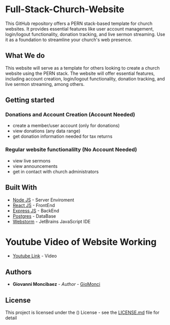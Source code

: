 # Full-Stack-Church-Website

This GitHub repository offers a PERN stack-based template for church websites. 
It provides essential features like user account management, login/logout functionality, donation tracking, and live sermon streaming. 
Use it as a foundation to streamline your church's web presence.

## What We do

This website will serve as a template for others looking to create a church website using the PERN stack.
The website will offer essential features, including account creation, login/logout functionality, donation tracking, and live sermon streaming, among others.

## Getting started

### Donations and Account Creation (Account Needed)

- create a member/user account (only for donations)
- view donations (any data range)
- get donation information needed for tax returns

 ### Regular website functionalilty (No Account Needed)

- view live sermons
- view announcements
- get in contact with church administrators

## Built With

* [Node JS]() - Server Enviroment
* [React JS]() - FrontEnd
* [Express JS]() - BackEnd
* [Postgres]() - DataBase
* [Webstorm]() - JetBrains JavaScript IDE


# Youtube Video of Website Working
* [Youtube Link](linkhere) - Video

## Authors

* **Giovanni Moncibaez** - *Author* - [GioMonci](https://github.com/GioMonci)

## License

This project is licensed under the () License - see the [LICENSE.md](LICENSE.md) file for detail
